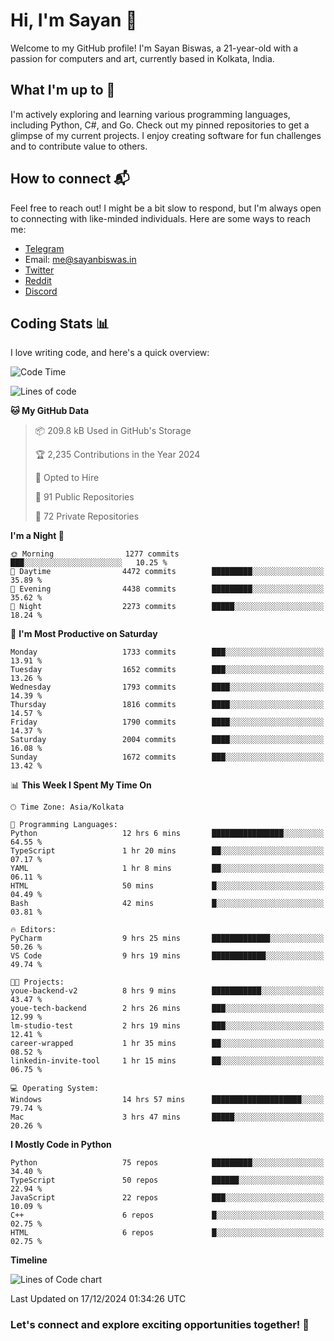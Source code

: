# Hi, I'm Sayan 👋

Welcome to my GitHub profile! I'm Sayan Biswas, a 21-year-old with a passion for computers and art, currently based in Kolkata, India.

## What I'm up to 🚀

I'm actively exploring and learning various programming languages, including Python, C#, and Go. Check out my pinned repositories to get a glimpse of my current projects. I enjoy creating software for fun challenges and to contribute value to others.

## How to connect 📬

Feel free to reach out! I might be a bit slow to respond, but I'm always open to connecting with like-minded individuals. Here are some ways to reach me:

- [Telegram](https://t.me/dank_as_fuck)
- Email: [me@sayanbiswas.in](mailto:me@sayanbiswas.in)
- [Twitter](https://twitter.com/TheDankDel)
- [Reddit](https://www.reddit.com/user/dank_as_fuck_/)
- [Discord](https://discordapp.com/users/506536929152466945)

## Coding Stats 📊

I love writing code, and here's a quick overview:

<!--START_SECTION:waka-->
![Code Time](http://img.shields.io/badge/Code%20Time-1%2C996%20hrs%2021%20mins-blue)

![Lines of code](https://img.shields.io/badge/From%20Hello%20World%20I%27ve%20Written-6.3%20million%20lines%20of%20code-blue)

**🐱 My GitHub Data** 

> 📦 209.8 kB Used in GitHub's Storage 
 > 
> 🏆 2,235 Contributions in the Year 2024
 > 
> 💼 Opted to Hire
 > 
> 📜 91 Public Repositories 
 > 
> 🔑 72 Private Repositories 
 > 
**I'm a Night 🦉** 

```text
🌞 Morning                1277 commits        ███░░░░░░░░░░░░░░░░░░░░░░   10.25 % 
🌆 Daytime                4472 commits        █████████░░░░░░░░░░░░░░░░   35.89 % 
🌃 Evening                4438 commits        █████████░░░░░░░░░░░░░░░░   35.62 % 
🌙 Night                  2273 commits        █████░░░░░░░░░░░░░░░░░░░░   18.24 % 
```
📅 **I'm Most Productive on Saturday** 

```text
Monday                   1733 commits        ███░░░░░░░░░░░░░░░░░░░░░░   13.91 % 
Tuesday                  1652 commits        ███░░░░░░░░░░░░░░░░░░░░░░   13.26 % 
Wednesday                1793 commits        ████░░░░░░░░░░░░░░░░░░░░░   14.39 % 
Thursday                 1816 commits        ████░░░░░░░░░░░░░░░░░░░░░   14.57 % 
Friday                   1790 commits        ████░░░░░░░░░░░░░░░░░░░░░   14.37 % 
Saturday                 2004 commits        ████░░░░░░░░░░░░░░░░░░░░░   16.08 % 
Sunday                   1672 commits        ███░░░░░░░░░░░░░░░░░░░░░░   13.42 % 
```


📊 **This Week I Spent My Time On** 

```text
🕑︎ Time Zone: Asia/Kolkata

💬 Programming Languages: 
Python                   12 hrs 6 mins       ████████████████░░░░░░░░░   64.55 % 
TypeScript               1 hr 20 mins        ██░░░░░░░░░░░░░░░░░░░░░░░   07.17 % 
YAML                     1 hr 8 mins         ██░░░░░░░░░░░░░░░░░░░░░░░   06.11 % 
HTML                     50 mins             █░░░░░░░░░░░░░░░░░░░░░░░░   04.49 % 
Bash                     42 mins             █░░░░░░░░░░░░░░░░░░░░░░░░   03.81 % 

🔥 Editors: 
PyCharm                  9 hrs 25 mins       █████████████░░░░░░░░░░░░   50.26 % 
VS Code                  9 hrs 19 mins       ████████████░░░░░░░░░░░░░   49.74 % 

🐱‍💻 Projects: 
youe-backend-v2          8 hrs 9 mins        ███████████░░░░░░░░░░░░░░   43.47 % 
youe-tech-backend        2 hrs 26 mins       ███░░░░░░░░░░░░░░░░░░░░░░   12.99 % 
lm-studio-test           2 hrs 19 mins       ███░░░░░░░░░░░░░░░░░░░░░░   12.41 % 
career-wrapped           1 hr 35 mins        ██░░░░░░░░░░░░░░░░░░░░░░░   08.52 % 
linkedin-invite-tool     1 hr 15 mins        ██░░░░░░░░░░░░░░░░░░░░░░░   06.75 % 

💻 Operating System: 
Windows                  14 hrs 57 mins      ████████████████████░░░░░   79.74 % 
Mac                      3 hrs 47 mins       █████░░░░░░░░░░░░░░░░░░░░   20.26 % 
```

**I Mostly Code in Python** 

```text
Python                   75 repos            █████████░░░░░░░░░░░░░░░░   34.40 % 
TypeScript               50 repos            ██████░░░░░░░░░░░░░░░░░░░   22.94 % 
JavaScript               22 repos            ███░░░░░░░░░░░░░░░░░░░░░░   10.09 % 
C++                      6 repos             █░░░░░░░░░░░░░░░░░░░░░░░░   02.75 % 
HTML                     6 repos             █░░░░░░░░░░░░░░░░░░░░░░░░   02.75 % 
```



**Timeline**

![Lines of Code chart](https://raw.githubusercontent.com/Dank-del/Dank-del/main/assets/bar_graph.png)


 Last Updated on 17/12/2024 01:34:26 UTC
<!--END_SECTION:waka-->

### Let's connect and explore exciting opportunities together! 🚀
